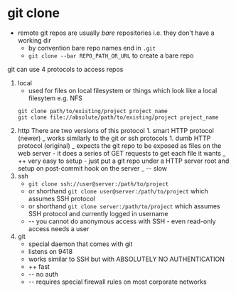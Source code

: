 # git clone

- remote git repos are usually _bare_ repositories i.e. they don't have a
  working dir
    - by convention bare repo names end in `.git`
    - `git clone --bar REPO_PATH_OR_URL` to create a bare repo

git can use 4 protocols to access repos

1. local
    - used for files on local filesystem or things which look like a local
      filesytem e.g. NFS
    ```
    git clone path/to/existing/project project_name
    git clone file://absolute/path/to/existing/project project_name
    ```
1. http There are two versions of this protocol 1. smart HTTP protocol (newer) _
   works similarly to the git or ssh protocols 1. dumb HTTP protocol (original)
   _ expects the git repo to be exposed as files on the web server - it does a
   series of GET requests to get each file it wants _ ++ very easy to setup -
   just put a git repo under a HTTP server root and setup on post-commit hook on
   the server _ -- slow
1. ssh
    - `git clone ssh://user@server:/path/to/project`
    - or shorthand `git clone user@server:/path/to/project` which assumes SSH
      protocol
    - or shorthand `git clone server:/path/to/project` which assumes SSH
      protocol and currently logged in username
    - -- you cannot do anonymous access with SSH - even read-only access needs a
      user
1. git
    - special daemon that comes with git
    - listens on 9418
    - works similar to SSH but with ABSOLUTELY NO AUTHENTICATION
    - ++ fast
    - -- no auth
    - -- requires special firewall rules on most corporate networks
